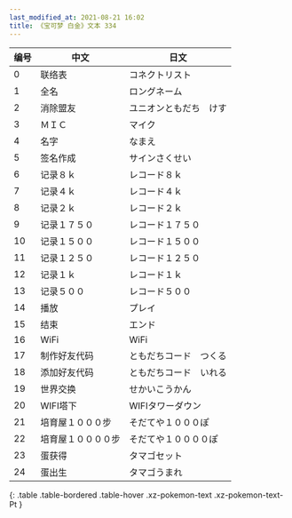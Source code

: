 ```yaml
---
last_modified_at: 2021-08-21 16:02
title: 《宝可梦 白金》文本 334
---
```

| 编号 | 中文 | 日文 |
| ---- | ---- | ---- |
| 0 | 联络表 | コネクトリスト |
| 1 | 全名 | ロングネーム |
| 2 | 消除盟友 | ユニオンともだち　けす |
| 3 | ＭＩＣ | マイク |
| 4 | 名字 | なまえ |
| 5 | 签名作成 | サインさくせい |
| 6 | 记录８ｋ | レコード８ｋ |
| 7 | 记录４ｋ | レコード４ｋ |
| 8 | 记录２ｋ | レコード２ｋ |
| 9 | 记录１７５０ | レコード１７５０ |
| 10 | 记录１５００ | レコード１５００ |
| 11 | 记录１２５０ | レコード１２５０ |
| 12 | 记录１ｋ | レコード１ｋ |
| 13 | 记录５００ | レコード５００ |
| 14 | 播放 | プレイ |
| 15 | 结束 | エンド |
| 16 | WiFi | WiFi |
| 17 | 制作好友代码 | ともだちコード　つくる |
| 18 | 添加好友代码 | ともだちコード　いれる |
| 19 | 世界交换 | せかいこうかん |
| 20 | WIFI塔下 | WIFIタワーダウン |
| 21 | 培育屋１０００步 | そだてや１０００ぽ |
| 22 | 培育屋１００００步 | そだてや１００００ぽ |
| 23 | 蛋获得 | タマゴセット |
| 24 | 蛋出生 | タマゴうまれ |
{: .table .table-bordered .table-hover .xz-pokemon-text .xz-pokemon-text-Pt }